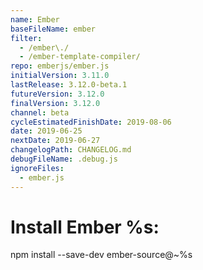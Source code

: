 ```yaml
---
name: Ember
baseFileName: ember
filter:
  - /ember\./
  - /ember-template-compiler/
repo: emberjs/ember.js
initialVersion: 3.11.0
lastRelease: 3.12.0-beta.1
futureVersion: 3.12.0
finalVersion: 3.12.0
channel: beta
cycleEstimatedFinishDate: 2019-08-06
date: 2019-06-25
nextDate: 2019-06-27
changelogPath: CHANGELOG.md
debugFileName: .debug.js
ignoreFiles:
  - ember.js
---
```

# Install Ember %s:
npm install --save-dev ember-source@~%s
